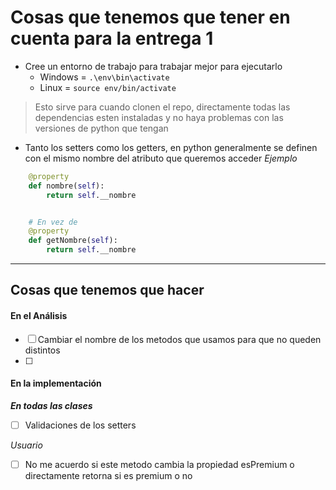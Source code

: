 # Cosas que tenemos que tener en cuenta para la entrega 1

- Cree un entorno de trabajo para trabajar mejor para ejecutarlo
  - Windows = `.\env\bin\activate`
  - Linux = `source env/bin/activate `
> Esto sirve para cuando clonen el repo, directamente todas las dependencias esten instaladas y no haya problemas con las versiones de python que tengan

- Tanto los setters como los getters, en python generalmente se definen con el mismo nombre del atributo que queremos acceder
*Ejemplo*
```python
    @property
    def nombre(self):
        return self.__nombre


    # En vez de 
    @property
    def getNombre(self):
        return self.__nombre
```

--- 
## Cosas que tenemos que hacer

#### En el Análisis 
- [ ] Cambiar el nombre de los metodos que usamos para que no queden distintos
- [ ] 

#### En la implementación 

***En todas las clases***
- [ ]  Validaciones de los setters 


*Usuario*
- [ ]  No me acuerdo si este metodo cambia la propiedad esPremium o directamente retorna si es premium o no
